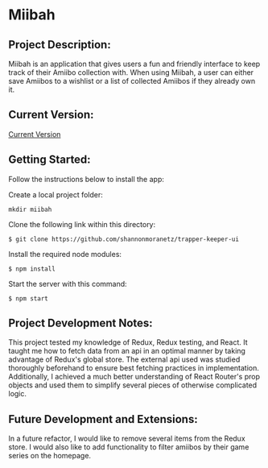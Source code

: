 # Miibah

## Project Description:
  Miibah is an application that gives users a fun and friendly interface to keep track of their Amiibo collection with. When using Miibah, a user can either save Amiibos to a wishlist or a list of collected Amiibos if they already own it. 

## Current Version:
[Current Version](https://i.imgur.com/ZB48UuY.gifv)

## Getting Started:
Follow the instructions below to install the app:

Create a local project folder:
```
mkdir miibah
```
Clone the following link within this directory:
```
$ git clone https://github.com/shannonmoranetz/trapper-keeper-ui
```
Install the required node modules: 
```
$ npm install
```
Start the server with this command:
```
$ npm start
```

## Project Development Notes:
This project tested my knowledge of Redux, Redux testing, and React. It taught me how to fetch data from an api in an optimal manner by taking advantage of Redux's global store.
The external api used was studied thoroughly beforehand to ensure best fetching practices in implementation. Additionally, I achieved a much better understanding of React Router's prop objects and used them to simplify several pieces of otherwise complicated logic. 

## Future Development and Extensions:
In a future refactor, I would like to remove several items from the Redux store. I would also like to add functionality to filter amiibos by their game series on the homepage.